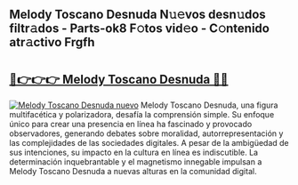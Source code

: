## Melody Toscano Desnuda N𝚞𝚎vos desn𝚞dos filtr𝚊dos - Parts-ok8 F𝚘tos vid𝚎o - C𝚘ntenido atr𝚊ctivo Frgfh

# <h2><a href="http://mbayie.tromn.icu/?c=Melody+Toscano+Desnuda">🔗👉👉👉 Melody Toscano Desnuda 🔗🔗</a></h2>

[![Melody Toscano Desnuda nuevo](https://i.imgur.com/pEAQMta.gif)](http://mbayie.tromn.icu/?c=Melody+Toscano+Desnuda)
Melody Toscano Desnuda, una figura multifacética y polarizadora, desafía la comprensión simple. Su enfoque único para crear una presencia en línea ha fascinado y provocado observadores, generando debates sobre moralidad, autorrepresentación y las complejidades de las sociedades digitales. A pesar de la ambigüedad de sus intenciones, su impacto en la cultura en línea es indiscutible. La determinación inquebrantable y el magnetismo innegable impulsan a Melody Toscano Desnuda a nuevas alturas en la comunidad digital.

